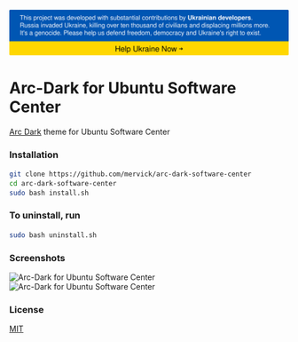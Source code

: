 [![Stand With Ukraine](https://raw.githubusercontent.com/vshymanskyy/StandWithUkraine/main/banner-direct.svg)](https://stand-with-ukraine.pp.ua/)

# Arc-Dark for Ubuntu Software Center
[Arc Dark](https://github.com/horst3180/arc-theme) theme for Ubuntu Software Center


### Installation 

```sh
git clone https://github.com/mervick/arc-dark-software-center
cd arc-dark-software-center
sudo bash install.sh
```

### To uninstall, run

```sh
sudo bash uninstall.sh
```

### Screenshots

![Arc-Dark for Ubuntu Software Center](http://mervick.github.io/img/ubuntu-software-center-1.png)
![Arc-Dark for Ubuntu Software Center](http://mervick.github.io/img/ubuntu-software-center.png?fdg)

### License
[MIT](https://opensource.org/licenses/MIT)
